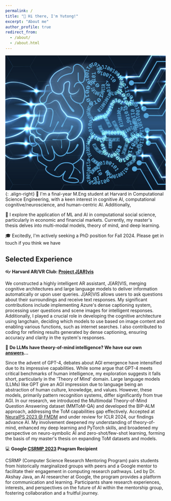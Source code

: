 ```yaml
---
permalink: /
title: "👋 Hi there, I'm Yutong!"
excerpt: "About me"
author_profile: true
redirect_from: 
  - /about/
  - /about.html
---
```


  ![](/images/cai.png){: .align-right}
  📖 I'm a final-year M.Eng student at Harvard in Computational Science Engineering, with a keen interest in cognitive AI, computational cognitive/neuroscience, and human-centric AI. Additionally, 

  🤖 I explore the application of ML and AI in computational social science, particularly in economic and financial markets. Currently, my master's thesis delves into multi-modal models, theory of mind, and deep learning. 
  
  🎓 Excitedly, I'm actively seeking a PhD position for Fall 2024. Please get in touch if you think we have 


  ## Selected Experience

  👓 **Harvard AR/VR Club: [Project J[AR]vis](https://www.google.com.hk/search?q=cognitive+AI&oq=cognitive+AI&gs_lcrp=EgZjaHJvbWUqBggAEEUYOzIGCAAQRRg7MgoIARAAGLEDGIAEMgoIAhAAGLEDGIAEMgoIAxAAGLEDGIAEMgoIBBAAGLEDGIAEMgYIBRBFGDwyBggGEEUYPDIGCAcQRRg80gEINDY5MGowajSoAgCwAgA&sourceid=chrome&ie=UTF-8)**
  
We constructed a highly intelligent AR assistant, J[AR]VIS, merging cognitive architectures and large language models to deliver information automatically or upon user queries. J[AR]VIS allows users to ask questions about their surroundings and receive text responses. My significant contributions include implementing Azure's dense captioning system, processing user questions and scene images for intelligent responses. Additionally, I played a crucial role in developing the cognitive architecture using langchain, deciding which models to use based on image content and enabling various functions, such as internet searches. I also contributed to coding for refining results generated by dense captioning, ensuring accuracy and clarity in the system's responses.

📑 **Do LLMs have theory-of-mind intelligence? We have our own [answers](https://openreview.net/pdf?id=sMFqEror1b)...**

Since the advent of GPT-4, debates about AGI emergence have intensified due to its impressive capabilities. While some argue that GPT-4 meets critical benchmarks of human intelligence, my exploration suggests it falls short, particularly in the 'Theory of Mind' domain. Large language models (LLMs) like GPT give an AGI impression due to language being an abstraction of human culture, knowledge, and values. However, these models, primarily pattern recognition systems, differ significantly from true AGI. In our research, we introduced the Multimodal Theory-of-Mind Question Answering dataset (MMToM-QA) and developed the BIP-ALM approach, addressing the ToM capabilities gap effectively. Accepted at [NeuralPS 2023 @ FMDM](https://openreview.net/forum?id=jbLM1yvxaL) and under review for ICLR 2024, our findings advance AI. My involvement deepened my understanding of theory-of-mind, enhanced my deep learning and PyTorch skills, and broadened my perspective on neuro-symbolic AI and zero-shot/few-shot learning, forming the basis of my master's thesis on expanding ToM datasets and models.

💻 **Google [CSRMP 2023](https://research.google/outreach/csrmp/recipients/) Pragram Recipient**

CSRMP (Computer Science Research Mentoring Program) pairs students from historically marginalized groups with peers and a Google mentor to facilitate their engagement in computing research pathways. Led by Dr. Akshay Java, an AI researcher at Google, the program provides a platform for communication and learning. Participants share research experiences, interests, and perspectives on the future of AI within the mentorship group, fostering collaboration and a fruitful journey.
